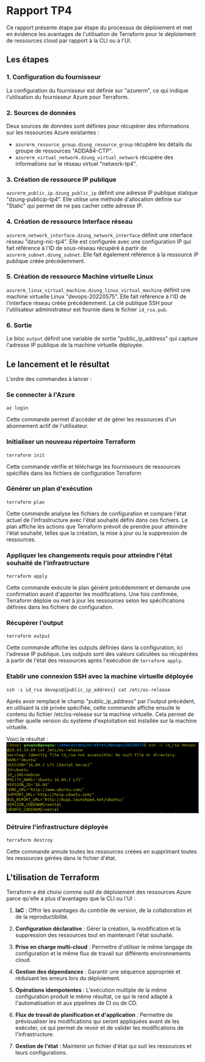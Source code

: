 # Rapport TP4

Ce rapport présente étape par étape du processus de déploiement et met en évidence les avantages de l'utilisation de Terraform pour le déploiement de ressources cloud par rapport à la CLI ou à l'UI.

## Les étapes

### 1. Configuration du fournisseur
La configuration du fournisseur est définie sur "azurerm", ce qui indique l'utilisation du fournisseur Azure pour Terraform.

### 2. Sources de données
Deux sources de données sont définies pour récupérer des informations sur les ressources Azure existantes :
- `azurerm_resource_group.dzung_resource_group` récupère les détails du groupe de ressources "ADDA84-CTP".
- `azurerm_virtual_network.dzung_virtual_network` récupère des informations sur le réseau virtuel "network-tp4".

### 3. Création de ressource IP publique
`azurerm_public_ip.dzung_public_ip` définit une adresse IP publique statique "dzung-publicip-tp4". Elle utilise une méthode d'allocation définie sur "Static" qui permet de ne pas cacher cette adresse IP.

### 4. Création de ressource Interface réseau
`azurerm_network_interface.dzung_network_interface` définit une interface réseau "dzung-nic-tp4". Elle est configurée avec une configuration IP qui fait référence à l'ID de sous-réseau récupéré à partir de `azurerm_subnet.dzung_subnet`. Elle fait également référence à la ressource IP publique créée précédemment.

### 5. Création de ressource Machine virtuelle Linux
`azurerm_linux_virtual_machine.dzung_linux_virtual_machine` définit une machine virtuelle Linux "devops-20220575". Elle fait référence à l'ID de l'interface réseau créée précédemment. La clé publique SSH pour l'utilisateur administrateur est fournie dans le fichier `id_rsa.pub`.

### 6. Sortie
Le bloc `output` définit une variable de sortie "public_ip_address" qui capture l'adresse IP publique de la machine virtuelle déployée.

## Le lancement et le résultat

L'ordre des commandes à lancer :

### Se connecter à l'Azure
```
az login
```
Cette commande permet d'accéder et de gérer les ressources d'un abonnement actif de l'utilisateur.

### Initialiser un nouveau répertoire Terraform
```
terraform init
```
Cette commande vérifie et télécharge les fournisseurs de ressources spécifiés dans les fichiers de configuration Terraform

###  Générer un plan d'exécution
```
terraform plan
```
Cette commande analyse les fichiers de configuration et compare l'état actuel de l'infrastructure avec l'état souhaité défini dans ces fichiers. Le plan affiche les actions que Terraform prévoit de prendre pour atteindre l'état souhaité, telles que la création, la mise à jour ou la suppression de ressources.

### Appliquer les changements requis pour atteindre l'état souhaité de l'infrastructure
```
terraform apply
```
Cette commande exécute le plan généré précédemment et demande une confirmation avant d'apporter les modifications. Une fois confirmée, Terraform déploie ou met à jour les ressources selon les spécifications définies dans les fichiers de configuration.

### Récupérer l'output
```
terraform output
```
Cette commande affiche les outputs définies dans la configuration, ici l'adresse IP publique. Les outputs sont des valeurs calculées ou récupérées à partir de l'état des ressources après l'exécution de `terraform apply`.

### Etablir une connexion SSH avec la machine virtuelle déployée
```
ssh -i id_rsa devops@{public_ip_address} cat /etc/os-release
```
Après avoir remplacé le champ "public_ip_address" par l'output précédent, en utilisant la clé privée spécifiée, cette commande affiche ensuite le contenu du fichier /etc/os-release sur la machine virtuelle. Cela permet de vérifier quelle version du système d'exploitation est installée sur la machine virtuelle.

Voici le résultat :
![ssh result](ssh-result.png)

### Détruire l'infrastructure déployée
```
terraform destroy
```
Cette commande annule toutes les ressources créées en supprimant toutes les ressources gérées dans le fichier d'état.

## L'tilisation de Terraform
Terraform a été choisi comme outil de déploiement des ressources Azure parce qu'elle a plus d'avantages que la CLI ou l'UI :

1. **IaC** : Offrir les avantages du contrôle de version, de la collaboration et de la reproductibilité.

2. **Configuration déclarative** : Gérer la création, la modification et la suppression des ressources tout en maintenant l'état souhaité.

3. **Prise en charge multi-cloud** : Permettre d'utiliser le même langage de configuration et le même flux de travail sur différents environnements cloud.

4. **Gestion des dépendances** : Garantir une séquence appropriée et réduisant les erreurs lors du déploiement.

5. **Opérations idempotentes** : L'exécution multiple de la même configuration produit le même résultat, ce qui le rend adapté à l'automatisation et aux pipelines de CI ou de CD.

6. **Flux de travail de planification et d'application** : Permettre de prévisualiser les modifications qui seront appliquées avant de les exécuter, ce qui permet de revoir et de valider les modifications de l'infrastructure.

7. **Gestion de l'état** : Maintenir un fichier d'état qui suit les ressources et leurs configurations.